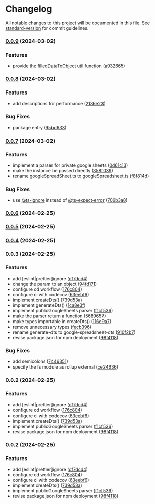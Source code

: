 # Changelog

All notable changes to this project will be documented in this file. See [standard-version](https://github.com/conventional-changelog/standard-version) for commit guidelines.

### [0.0.9](https://github.com/Gumball12/google-spreadsheet-dts/compare/v0.0.8...v0.0.9) (2024-03-02)


### Features

* provide the filledDataToObject util function ([a932665](https://github.com/Gumball12/google-spreadsheet-dts/commit/a932665ff6a575b793e355eca2b559f254c182d0))

### [0.0.8](https://github.com/Gumball12/google-spreadsheet-dts/compare/v0.0.7...v0.0.8) (2024-03-02)


### Features

* add descriptions for performance ([2136e23](https://github.com/Gumball12/google-spreadsheet-dts/commit/2136e23be2f15213b18c1969fa4815fa773cc5e6))


### Bug Fixes

* package entry ([95bd633](https://github.com/Gumball12/google-spreadsheet-dts/commit/95bd6336067066db8c7f828934549eb877b81847))

### [0.0.7](https://github.com/Gumball12/google-spreadsheet-dts/compare/v0.0.6...v0.0.7) (2024-03-02)


### Features

* implement a parser for private google sheets ([0d61c13](https://github.com/Gumball12/google-spreadsheet-dts/commit/0d61c132cb734f29755bfb8147782f0770dd335e))
* make the instance be passed directly ([358f039](https://github.com/Gumball12/google-spreadsheet-dts/commit/358f039090944ce22c5599132fddc7f7ac8cf102))
* rename googleSpreadSheet.ts to googleSpreadsheet.ts ([f8f814d](https://github.com/Gumball12/google-spreadsheet-dts/commit/f8f814d927a2972678afcf3f440b1bbdd2a5c501))


### Bug Fixes

* use [@ts-ignore](https://github.com/ts-ignore) instead of [@ts-expect-error](https://github.com/ts-expect-error) ([706b3a8](https://github.com/Gumball12/google-spreadsheet-dts/commit/706b3a8a7520af23e557ec5b45428a01cb512418))

### [0.0.6](https://github.com/Gumball12/google-spreadsheet-dts/compare/v0.0.5...v0.0.6) (2024-02-25)

### [0.0.5](https://github.com/Gumball12/google-spreadsheet-dts/compare/v0.0.4...v0.0.5) (2024-02-25)

### [0.0.4](https://github.com/Gumball12/google-spreadsheet-dts/compare/v0.0.3...v0.0.4) (2024-02-25)

### 0.0.3 (2024-02-25)


### Features

* add [eslint|prettier]ignore ([df7dcd4](https://github.com/Gumball12/google-spreadsheet-dts/commit/df7dcd4e6f6e69e512f63aec518e57197ce4aa69))
* change the param to an object ([94fd171](https://github.com/Gumball12/google-spreadsheet-dts/commit/94fd171c67e61816f1b4130b77d0069aac7d8c76))
* configure cd workflow ([176c804](https://github.com/Gumball12/google-spreadsheet-dts/commit/176c80436157eaa612a1ded7a48dd46dacb3d17f))
* configure ci with codecov ([63eebf6](https://github.com/Gumball12/google-spreadsheet-dts/commit/63eebf6486d4d97db9b69d8e335d239fb5cb0e5c))
* implement createDts() ([739d53a](https://github.com/Gumball12/google-spreadsheet-dts/commit/739d53ad0a842b7e84c3c4cd192805310aca7e24))
* implement generateDts() ([1ca8e3f](https://github.com/Gumball12/google-spreadsheet-dts/commit/1ca8e3f7ce6875a1baaa6757c44759ede9a5f553))
* implement publicGoogleSheets parser ([f1cf536](https://github.com/Gumball12/google-spreadsheet-dts/commit/f1cf5365af5a71d216fd6ba7dd0c3923e343861e))
* make the parser return a function ([5689657](https://github.com/Gumball12/google-spreadsheet-dts/commit/5689657383389a6babcd92f51f3f3a0e50e056a9))
* make types importable in createDts() ([116e9a7](https://github.com/Gumball12/google-spreadsheet-dts/commit/116e9a72c4cfc3c36c9c69817a0a8d773aecd6f8))
* remove unnecessary types ([fecb396](https://github.com/Gumball12/google-spreadsheet-dts/commit/fecb3968836c19d9c0902a0f388d46705b6805f3))
* rename generate-dts to google-spreadsheet-dts ([910f2b7](https://github.com/Gumball12/google-spreadsheet-dts/commit/910f2b7725f7a7961461c9814e52f3fc541224ba))
* revise package.json for npm deployment ([98f4118](https://github.com/Gumball12/google-spreadsheet-dts/commit/98f41189e401ed58e6a53d9e9748f981206059f3))


### Bug Fixes

* add semicolons ([7446351](https://github.com/Gumball12/google-spreadsheet-dts/commit/744635105361c54c015d21fa136f453024ba238c))
* specify the fs module as rollup external ([ce24636](https://github.com/Gumball12/google-spreadsheet-dts/commit/ce2463693983f1f1ead0b886631dabdbe83edba9))

### 0.0.2 (2024-02-25)


### Features

* add [eslint|prettier]ignore ([df7dcd4](https://github.com/Gumball12/google-spreadsheet-dts/commit/df7dcd4e6f6e69e512f63aec518e57197ce4aa69))
* configure cd workflow ([176c804](https://github.com/Gumball12/google-spreadsheet-dts/commit/176c80436157eaa612a1ded7a48dd46dacb3d17f))
* configure ci with codecov ([63eebf6](https://github.com/Gumball12/google-spreadsheet-dts/commit/63eebf6486d4d97db9b69d8e335d239fb5cb0e5c))
* implement createDts() ([739d53a](https://github.com/Gumball12/google-spreadsheet-dts/commit/739d53ad0a842b7e84c3c4cd192805310aca7e24))
* implement publicGoogleSheets parser ([f1cf536](https://github.com/Gumball12/google-spreadsheet-dts/commit/f1cf5365af5a71d216fd6ba7dd0c3923e343861e))
* revise package.json for npm deployment ([98f4118](https://github.com/Gumball12/google-spreadsheet-dts/commit/98f41189e401ed58e6a53d9e9748f981206059f3))

### 0.0.2 (2024-02-25)


### Features

* add [eslint|prettier]ignore ([df7dcd4](https://github.com/Gumball12/google-spreadsheet-dts/commit/df7dcd4e6f6e69e512f63aec518e57197ce4aa69))
* configure cd workflow ([176c804](https://github.com/Gumball12/google-spreadsheet-dts/commit/176c80436157eaa612a1ded7a48dd46dacb3d17f))
* configure ci with codecov ([63eebf6](https://github.com/Gumball12/google-spreadsheet-dts/commit/63eebf6486d4d97db9b69d8e335d239fb5cb0e5c))
* implement createDts() ([739d53a](https://github.com/Gumball12/google-spreadsheet-dts/commit/739d53ad0a842b7e84c3c4cd192805310aca7e24))
* implement publicGoogleSheets parser ([f1cf536](https://github.com/Gumball12/google-spreadsheet-dts/commit/f1cf5365af5a71d216fd6ba7dd0c3923e343861e))
* revise package.json for npm deployment ([98f4118](https://github.com/Gumball12/google-spreadsheet-dts/commit/98f41189e401ed58e6a53d9e9748f981206059f3))
